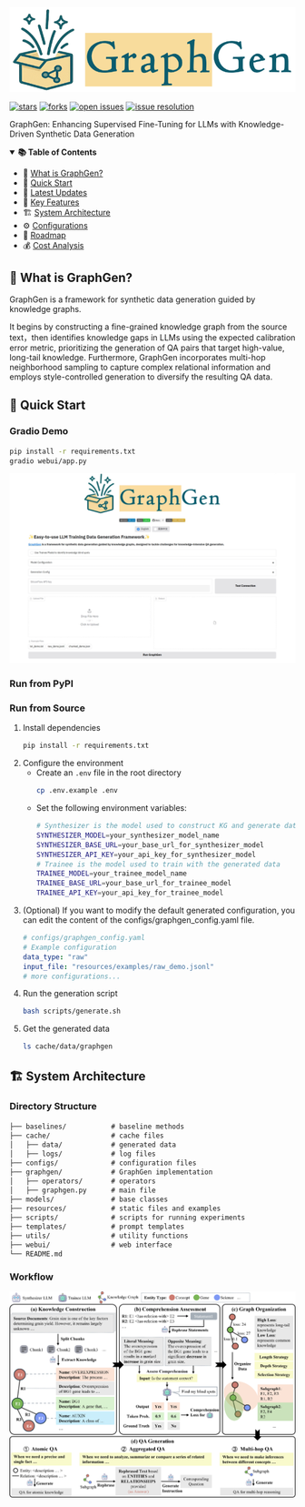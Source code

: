 <p align="center">
  <img src="resources/images/logo.png"/>
</p>

<!-- icon -->

[![stars](https://img.shields.io/github/stars/open-sciencelab/GraphGen.svg)](https://github.com/open-sciencelab/GraphGen)
[![forks](https://img.shields.io/github/forks/open-sciencelab/GraphGen.svg)](https://github.com/open-sciencelab/GraphGen)
[![open issues](https://img.shields.io/github/issues-raw/open-sciencelab/GraphGen)](https://github.com/open-sciencelab/GraphGen/issues)
[![issue resolution](https://img.shields.io/github/issues-closed-raw/open-sciencelab/GraphGen)](https://github.com/open-sciencelab/GraphGen/issues)

GraphGen: Enhancing Supervised Fine-Tuning for LLMs with Knowledge-Driven Synthetic Data Generation

<details open>
<summary><b>📚 Table of Contents</b></summary>

- 📝 [What is GraphGen?](#-what-is-graphgen)
- 🚀 [Quick Start](#-quick-start)
- 📌 [Latest Updates](#-latest-updates)
- 🌟 [Key Features](#-key-features)
- 🏗️ [System Architecture](#-system-architecture)
- ⚙️ [Configurations](#-configurations)
- 📅 [Roadmap](#-roadmap)
- 💰 [Cost Analysis](#-cost-analysis)

</details>

## 📝 What is GraphGen?

GraphGen is a framework for synthetic data generation guided by knowledge graphs. 

It begins by constructing a fine-grained knowledge graph from the source text，then identifies knowledge gaps in LLMs using the expected calibration error metric, prioritizing the generation of QA pairs that target high-value, long-tail knowledge.
Furthermore, GraphGen incorporates multi-hop neighborhood sampling to capture complex relational information and employs style-controlled generation to diversify the resulting QA data. 

## 🚀 Quick Start

### Gradio Demo

   ```bash
   pip install -r requirements.txt
   gradio webui/app.py
   ```

![ui](resources/images/interface.jpg)

### Run from PyPI

### Run from Source

1. Install dependencies
    ```bash
    pip install -r requirements.txt
    ```
2. Configure the environment
   - Create an `.env` file in the root directory
     ```bash
     cp .env.example .env
     ```
   - Set the following environment variables:
     ```bash
     # Synthesizer is the model used to construct KG and generate data
     SYNTHESIZER_MODEL=your_synthesizer_model_name
     SYNTHESIZER_BASE_URL=your_base_url_for_synthesizer_model
     SYNTHESIZER_API_KEY=your_api_key_for_synthesizer_model
     # Trainee is the model used to train with the generated data
     TRAINEE_MODEL=your_trainee_model_name
     TRAINEE_BASE_URL=your_base_url_for_trainee_model
     TRAINEE_API_KEY=your_api_key_for_trainee_model
     ```
3. (Optional) If you want to modify the default generated configuration, you can edit the content of the configs/graphgen_config.yaml file.
    ```yaml
    # configs/graphgen_config.yaml
    # Example configuration
    data_type: "raw"
    input_file: "resources/examples/raw_demo.jsonl"
    # more configurations...
    ```
4. Run the generation script
   ```bash
   bash scripts/generate.sh
   ```
5. Get the generated data
   ```bash
   ls cache/data/graphgen
   ```

## 🏗️ System Architecture

### Directory Structure
```text
├── baselines/           # baseline methods
├── cache/               # cache files
│   ├── data/            # generated data
│   ├── logs/            # log files
├── configs/             # configuration files
├── graphgen/            # GraphGen implementation
│   ├── operators/       # operators
│   ├── graphgen.py      # main file
├── models/              # base classes
├── resources/           # static files and examples
├── scripts/             # scripts for running experiments
├── templates/           # prompt templates
├── utils/               # utility functions
├── webui/               # web interface
└── README.md
```

### Workflow
![workflow](resources/images/flow.png)
